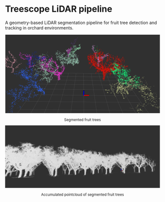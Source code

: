 # Treescope LiDAR pipeline

A geometry-based LiDAR segmentation pipeline for fruit tree detection and tracking in orchard environments.

<div align="center">
  <img src="docs/treescope_cluster.png" alt="Clustered trees"  width="650"/>
  <small>
  <p> Segmented fruit trees </p>
  </small>
</div>

<div align="center">
  <img src="docs/treescope_accum.png" alt="Clustered trees"  width="800"/>
  <small>
  <p> Accumulated pointcloud of segmented fruit trees </p>
  </small>
</div>